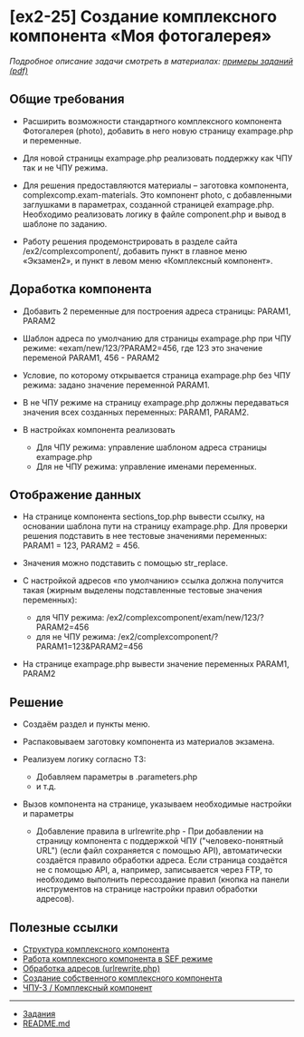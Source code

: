 # [ex2-25] Создание комплексного компонента «Моя фотогалерея»

*Подробное описание задачи смотреть в материалах: [примеры заданий (pdf)](../pubinfo/Ex2AllType.pdf)*

## Общие требования

* Расширить возможности стандартного комплексного компонента Фотогалерея (photo), добавить в него новую страницу exampage.php и переменные.

* Для новой страницы exampage.php реализовать поддержку как ЧПУ так и не ЧПУ режима.

* Для решения предоставляются материалы – заготовка компонента, complexcomp.exam-materials. Это компонент photo, с добавленными заглушками в параметрах, созданной страницей exampage.php. Необходимо реализовать логику в файле component.php и вывод в шаблоне по заданию.

* Работу решения продемонстрировать в разделе сайта /ex2/complexcomponent/, добавить пункт в главное меню «Экзамен2», и пункт в левом меню «Комплексный компонент».

## Доработка компонента

* Добавить 2 переменные для построения адреса страницы: PARAM1, PARAM2

* Шаблон адреса по умолчанию для страницы exampage.php при ЧПУ режиме: «exam/new/123/?PARAM2=456, где 123 это значение переменой PARAM1, 456 - PARAM2

* Условие, по которому открывается страница exampage.php без ЧПУ режима: задано значение переменной PARAM1.

* В не ЧПУ режиме на страницу exampage.php должны передаваться значения всех созданных переменных: PARAM1, PARAM2.

* В настройках компонента реализовать
    * Для ЧПУ режима: управление шаблоном адреса страницы exampage.php
    * Для не ЧПУ режима: управление именами переменных.

## Отображение данных

* На странице компонента sections_top.php вывести ссылку, на основании шаблона пути на страницу exampage.php. Для проверки решения подставить в нее тестовые значениями переменных: PARAM1 = 123, PARAM2 = 456.

* Значения можно подставить с помощью str_replace.

* С настройкой адресов «по умолчанию» ссылка должна получится такая (жирным выделены подставленные тестовые значения переменных):
    * для ЧПУ режима: /ex2/complexcomponent/exam/new/123/?PARAM2=456
    * для не ЧПУ режима: /ex2/complexcomponent/?PARAM1=123&PARAM2=456
    
* На странице exampage.php вывести значение переменных PARAM1, PARAM2

## Решение

* Создаём раздел и пункты меню.

* Распаковываем заготовку компонента из материалов экзамена.

* Реализуем логику согласно ТЗ:
    * Добавляем параметры в .parameters.php
    * и т.д.

* Вызов компонента на странице, указываем необходимые настройки и параметры
    * Добавление правила в urlrewrite.php - При добавлении на страницу компонента с поддержкой ЧПУ ("человеко-понятный URL") (если файл сохраняется с помощью API), автоматически создаётся правило обработки адреса. Если страница создаётся не с помощью API, а, например, записывается через FTP, то необходимо выполнить пересоздание правил (кнопка на панели инструментов на странице настройки правил обработки адресов).

## Полезные ссылки

* [Структура комплексного компонента](https://dev.1c-bitrix.ru/learning/course/?COURSE_ID=43&LESSON_ID=2749)
* [Работа комплексного компонента в SEF режиме](https://dev.1c-bitrix.ru/learning/course/index.php?COURSE_ID=43&LESSON_ID=3578)
* [Обработка адресов (urlrewrite.php)](https://dev.1c-bitrix.ru/api_help/main/general/urlrewrite.php)
* [Создание собственного комплексного компонента](https://academy.1c-bitrix.ru/education/?COURSE_ID=66&LESSON_ID=5890&LESSON_PATH=5863.5890)
* [ЧПУ-3 / Комплексный компонент](https://www.youtube.com/watch?v=AyRBmkKRT8g)
       
____
* [Задания](tasks.md)
* [README.md](../../README.md)
